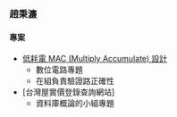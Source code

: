 ### 趙秉濂
#### 專案
* [低耗電 MAC (Multiply Accumulate) 設計](https://github.com/plChao/digital-circuit-final-project.git)
  * 數位電路專題
  * 在組負責驗證路正確性
* [台灣屋實價登錄查詢網站]
  * 資料庫概論的⼩組專題


<!--
**plChao/plchao** is a ✨ _special_ ✨ repository because its `README.md` (this file) appears on your GitHub profile.

Here are some ideas to get you started:

- 🔭 I’m currently working on ...
- 🌱 I’m currently learning ...
- 👯 I’m looking to collaborate on ...
- 🤔 I’m looking for help with ...
- 💬 Ask me about ...
- 📫 How to reach me: ...
- 😄 Pronouns: ...
- ⚡ Fun fact: ...
-->
